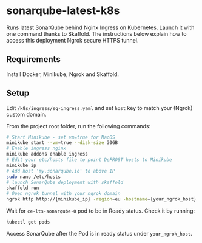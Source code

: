# sonarqube-latest-k8s
Runs latest SonarQube behind Nginx Ingress on Kubernetes. Launch it with one command thanks to Skaffold.
The instructions below explain how to access this deployment Ngrok secure HTTPS tunnel.

## Requirements
Install Docker, Minikube, Ngrok and Skaffold. 
## Setup

Edit `/k8s/ingress/sq-ingress.yaml` and set `host` key to match your (Ngrok) custom domain.

From the project root folder, run the following commands:

``` bash
# Start Minikube - set vm=true for MacOS
minikube start --vm=true --disk-size 30GB
# Enable ingress nginx
minikube addons enable ingress
# Edit your etc/hosts file to point DeFROST hosts to Minikube
minikube ip
# Add host 'my.sonarqube.io' to above IP
sudo nano /etc/hosts 
# launch SonarQube deployment with skaffold
skaffold run
# Open ngrok tunnel with your ngrok domain
ngrok http http://{minikube_ip} -region=eu -hostname={your_ngrok_host}
```

Wait for `ce-lts-sonarqube-0` pod to be in Ready status. Check it by running:

``` bash
kubectl get pods
```

Access SonarQube after the Pod is in ready status under `your_ngrok_host`.